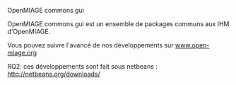 OpenMIAGE commons gui

OpenMIAGE commons gui est un ensemble de packages communs aux IHM d'OpenMIAGE.

Vous pouvez suivre l'avancé de nos développements sur www.open-miage.org

RQ2: ces développements sont fait sous netbeans : http://netbeans.org/downloads/
